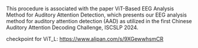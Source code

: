 This procedure is associated with the paper ViT-Based EEG Analysis Method for Auditory Attention Detection, which presents our EEG analysis method for auditory
attention detection (AAD) as utilized in the first Chinese Auditory Attention Decoding Challenge, ISCSLP 2024. 

checkpoint for ViT_L:
https://www.alipan.com/s/9XGewwhsmCR
